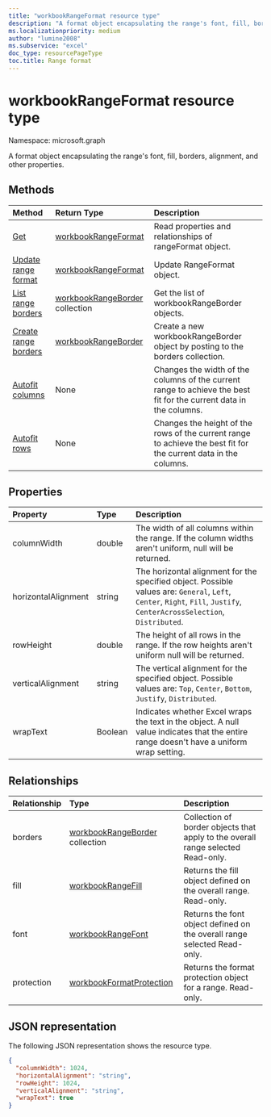 ```yaml
---
title: "workbookRangeFormat resource type"
description: "A format object encapsulating the range's font, fill, borders, alignment, and other properties."
ms.localizationpriority: medium
author: "lumine2008"
ms.subservice: "excel"
doc_type: resourcePageType
toc.title: Range format
---
```


# workbookRangeFormat resource type

Namespace: microsoft.graph

A format object encapsulating the range's font, fill, borders, alignment, and other properties.


## Methods

| Method		   | Return Type	|Description|
|:---------------|:--------|:----------|
|[Get](../api/rangeformat-get.md) | [workbookRangeFormat](workbookrangeformat.md) |Read properties and relationships of rangeFormat object.|
|[Update range format](../api/rangeformat-update.md) | [workbookRangeFormat](workbookrangeformat.md)	|Update RangeFormat object. |
|[List range borders](../api/rangeformat-list-borders.md) |[workbookRangeBorder](workbookrangeborder.md) collection| Get the list of workbookRangeBorder objects.|
|[Create range borders](../api/rangeformat-post-borders.md) |[workbookRangeBorder](workbookrangeborder.md)| Create a new workbookRangeBorder object by posting to the borders collection.|
|[Autofit columns](../api/rangeformat-autofitcolumns.md)|None|Changes the width of the columns of the current range to achieve the best fit for the current data in the columns.|
|[Autofit rows](../api/rangeformat-autofitrows.md)|None|Changes the height of the rows of the current range to achieve the best fit for the current data in the columns.|

## Properties
| Property	   | Type	|Description|
|:---------------|:--------|:----------|
|columnWidth|double|The width of all columns within the range. If the column widths aren't uniform, null will be returned.|
|horizontalAlignment|string|The horizontal alignment for the specified object. Possible values are: `General`, `Left`, `Center`, `Right`, `Fill`, `Justify`, `CenterAcrossSelection`, `Distributed`.|
|rowHeight|double|The height of all rows in the range. If the row heights aren't uniform null will be returned.|
|verticalAlignment|string|The vertical alignment for the specified object. Possible values are: `Top`, `Center`, `Bottom`, `Justify`, `Distributed`.|
|wrapText|Boolean|Indicates whether Excel wraps the text in the object. A null value indicates that the entire range doesn't have a uniform wrap setting.|

## Relationships
| Relationship | Type	|Description|
|:---------------|:--------|:----------|
|borders|[workbookRangeBorder](workbookrangeborder.md) collection|Collection of border objects that apply to the overall range selected Read-only.|
|fill|[workbookRangeFill](workbookrangefill.md)|Returns the fill object defined on the overall range. Read-only.|
|font|[workbookRangeFont](workbookrangefont.md)|Returns the font object defined on the overall range selected Read-only.|
|protection|[workbookFormatProtection](workbookformatprotection.md)|Returns the format protection object for a range. Read-only.|

## JSON representation

The following JSON representation shows the resource type.

<!-- {
  "blockType": "resource",
  "baseType": "microsoft.graph.entity",
  "optionalProperties": [

  ],
  "@odata.type": "microsoft.graph.workbookRangeFormat"
}-->

```json
{
  "columnWidth": 1024,
  "horizontalAlignment": "string",
  "rowHeight": 1024,
  "verticalAlignment": "string",
  "wrapText": true
}

```

<!-- uuid: 8fcb5dbc-d5aa-4681-8e31-b001d5168d79
2015-10-25 14:57:30 UTC -->
<!-- {
  "type": "#page.annotation",
  "description": "RangeFormat resource",
  "keywords": "",
  "section": "documentation",
  "tocPath": ""
}-->

